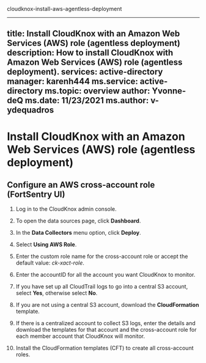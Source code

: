 cloudknox-install-aws-agentless-deployment

---
title: Install CloudKnox with an Amazon Web Services (AWS) role (agentless deployment)
description: How to install CloudKnox with Amazon Web Services (AWS) role (agentless deployment).
services: active-directory
manager: karenh444
ms.service: active-directory
ms.topic: overview
author: Yvonne-deQ
ms.date: 11/23/2021
ms.author: v-ydequadros
---

# Install CloudKnox with an Amazon Web Services (AWS) role (agentless deployment)

## Configure an AWS cross-account role (FortSentry UI)

1. Log in to the CloudKnox admin console.

2. To open the data sources page, click **Dashboard**.

3. In the **Data Collectors** menu option, click **Deploy**. 

4. Select **Using AWS Role**.

5. Enter the custom role name for the cross-account role or accept the default value: *ck-xact-role*.

6. Enter the accountID for all the account you want CloudKnox to monitor.

7. If you have set up all CloudTrail logs to go into a central S3 account, select **Yes**, otherwise select **No**.

8. If you are not using a central S3 account, download the **CloudFormation** template.

9. If there is a centralized account to collect S3 logs, enter the details and download the templates for that account and the cross-account role for each member account that CloudKnox will monitor.

10. Install the CloudFormation templates (CFT) to create all cross-account roles.

<!---Refer to original file for more info: https://docs.cloudknox.io/Product%20Documentation%2098db130474114c96be4b3c4f27a0b297/Product%20Manual%20c971e817e9c04741b196eb35b32115a2/Install%20CloudKnox%20with%20AWS%20role%20(agentless%20deploym%20a6b50c42b2d046829f29002726e267c9.html)--->